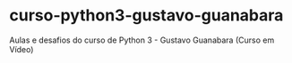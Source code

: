 # curso-python3-gustavo-guanabara
Aulas e desafios do curso de Python 3 - Gustavo Guanabara (Curso em Vídeo)
